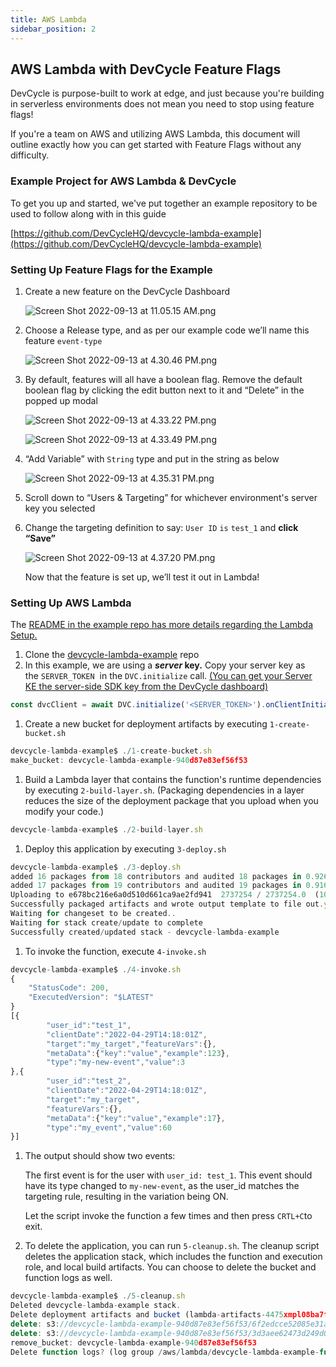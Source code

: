 ```yaml
---
title: AWS Lambda
sidebar_position: 2
---
```


## AWS Lambda with DevCycle Feature Flags

DevCycle is purpose-built to work at edge, and just because you're building in serverless environments does not mean you need to stop using feature flags!

If you're a team on AWS and utilizing AWS Lambda, this document will outline exactly how you can get started with Feature Flags without any difficulty.

### Example Project for AWS Lambda & DevCycle

To get you up and started, we've put together an example repository to be used to follow along with in this guide 

[https://github.com/DevCycleHQ/devcycle-lambda-example](https://github.com/DevCycleHQ/devcycle-lambda-example)

### Setting Up Feature Flags for the Example

1. Create a new feature on the DevCycle Dashboard
    
    ![Screen Shot 2022-09-13 at 11.05.15 AM.png](/Screen_Shot_2022-09-13_at_11.05.15_AM.png)
    
2. Choose a Release type, and as per our example code we’ll name this feature `event-type`
    
    ![Screen Shot 2022-09-13 at 4.30.46 PM.png](/Screen_Shot_2022-09-13_at_4.30.46_PM.png)
    
3. By default, features will all have a boolean flag. Remove the default boolean flag by clicking the edit button next to it and “Delete” in the popped up modal
    
    ![Screen Shot 2022-09-13 at 4.33.22 PM.png](/Screen_Shot_2022-09-13_at_4.33.22_PM.png)
    
    ![Screen Shot 2022-09-13 at 4.33.49 PM.png](/Screen_Shot_2022-09-13_at_4.33.49_PM.png)
    
4. “Add Variable” with `String` type and put in the string as below
    
    ![Screen Shot 2022-09-13 at 4.35.31 PM.png](/Screen_Shot_2022-09-13_at_4.35.31_PM.png)
    
5. Scroll down to “Users & Targeting” for whichever environment's server key you selected
6. Change the targeting definition to say: `User ID` `is` `test_1` and **click “Save”**
    
    ![Screen Shot 2022-09-13 at 4.37.20 PM.png](/Screen_Shot_2022-09-13_at_4.37.20_PM.png)
    
    Now that the feature is set up, we’ll test it out in Lambda!
    

### Setting Up AWS Lambda

The  [README in the example repo has more details regarding the Lambda Setup.](https://github.com/DevCycleHQ/devcycle-lambda-example#readme) 

1. Clone the [devcycle-lambda-example](https://github.com/DevCycleHQ/devcycle-lambda-example) repo
2. In this example, we are using a ***server* key.** Copy your server key as the `SERVER_TOKEN`
 in the `DVC.initialize` call. 
[(You can get your Server KE the server-side SDK key from the DevCycle dashboard)](/docs/home/feature-management/organizing-your-flags-and-variables/api-and-sdk-keys)

```jsx
const dvcClient = await DVC.initialize('<SERVER_TOKEN>').onClientInitialized()
```

1. Create a new bucket for deployment artifacts by executing `1-create-bucket.sh`

```jsx
devcycle-lambda-example$ ./1-create-bucket.sh
make_bucket: devcycle-lambda-example-940d87e83ef56f53
```

1. Build a Lambda layer that contains the function's runtime dependencies by executing `2-build-layer.sh`. (Packaging dependencies in a layer reduces the size of the deployment package that you upload when you modify your code.)

```jsx
devcycle-lambda-example$ ./2-build-layer.sh
```

1. Deploy this application by executing `3-deploy.sh`

```jsx
devcycle-lambda-example$ ./3-deploy.sh
added 16 packages from 18 contributors and audited 18 packages in 0.926s
added 17 packages from 19 contributors and audited 19 packages in 0.916s
Uploading to e678bc216e6a0d510d661ca9ae2fd941  2737254 / 2737254.0  (100.00%)
Successfully packaged artifacts and wrote output template to file out.yml.
Waiting for changeset to be created..
Waiting for stack create/update to complete
Successfully created/updated stack - devcycle-lambda-example
```

1. To invoke the function, execute `4-invoke.sh`

```jsx
devcycle-lambda-example$ ./4-invoke.sh
{
    "StatusCode": 200,
    "ExecutedVersion": "$LATEST"
}
[{
		"user_id":"test_1",
		"clientDate":"2022-04-29T14:18:01Z",
		"target":"my_target","featureVars":{},
		"metaData":{"key":"value","example":123},
		"type":"my-new-event","value":3
},{
		"user_id":"test_2",
		"clientDate":"2022-04-29T14:18:01Z",
		"target":"my_target",
		"featureVars":{},
		"metaData":{"key":"value","example":17},
		"type":"my_event","value":60
}]
```

1. The output should show two events: 
    
    The first event is for the user with `user_id: test_1`. This event should have its type changed to `my-new-event`, as the user_id matches the targeting rule, resulting in the variation being ON. 
    
    Let the script invoke the function a few times and then press `CRTL+C`to exit.
    
2. To delete the application, you can run `5-cleanup.sh`. The cleanup script deletes the application stack, which includes the function and execution role, and local build artifacts. You can choose to delete the bucket and function logs as well.

```jsx
devcycle-lambda-example$ ./5-cleanup.sh
Deleted devcycle-lambda-example stack.
Delete deployment artifacts and bucket (lambda-artifacts-4475xmpl08ba7f8d)?y
delete: s3://devcycle-lambda-example-940d87e83ef56f53/6f2edcce52085e31a4a5ba823dba2c9d
delete: s3://devcycle-lambda-example-940d87e83ef56f53/3d3aee62473d249d039d2d7a37512db3
remove_bucket: devcycle-lambda-example-940d87e83ef56f53
Delete function logs? (log group /aws/lambda/devcycle-lambda-example-function-1RQTXMPLR0YSO)y
```